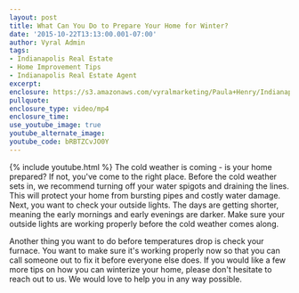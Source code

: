 ```yaml
---
layout: post
title: What Can You Do to Prepare Your Home for Winter?
date: '2015-10-22T13:13:00.001-07:00'
author: Vyral Admin
tags:
- Indianapolis Real Estate
- Home Improvement Tips
- Indianapolis Real Estate Agent
excerpt:
enclosure: https://s3.amazonaws.com/vyralmarketing/Paula+Henry/Indianapolis+Real+Estate+Agent+-+How+to+get+your+home+ready+for+winter.mp4
pullquote:
enclosure_type: video/mp4
enclosure_time:
use_youtube_image: true
youtube_alternate_image:
youtube_code: bRBTZCvJO0Y
---
```

{% include youtube.html %}
The cold weather is coming - is your home prepared? If not, you've come to the right place.
Before the cold weather sets in, we recommend turning off your water spigots and draining the lines. This will protect your home from bursting pipes and costly water damage.
Next, you want to check your outside lights. The days are getting shorter, meaning the early mornings and early evenings are darker. Make sure your outside lights are working properly before the cold weather comes along.


Another thing you want to do before temperatures drop is check your furnace. You want to make sure it's working properly now so that you can call someone out to fix it before everyone else does.
If you would like a few more tips on how you can winterize your home, please don't hesitate to reach out to us. We would love to help you in any way possible.
